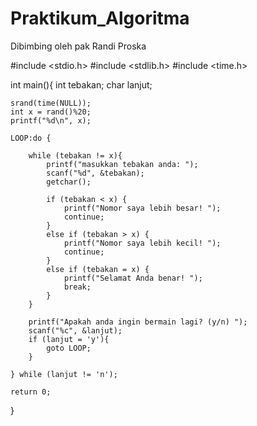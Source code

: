 # Praktikum_Algoritma
Dibimbing oleh pak Randi Proska

#include <stdio.h>
#include <stdlib.h>
#include <time.h>

int main(){
	int tebakan;
	char lanjut;
	
    srand(time(NULL));
    int x = rand()%20;
    printf("%d\n", x);
    
    LOOP:do {

    	while (tebakan != x){
    		printf("masukkan tebakan anda: ");
	    	scanf("%d", &tebakan);
	    	getchar();
	    	
			if (tebakan < x) {
	    		printf("Nomor saya lebih besar! ");
	    		continue;
			}
	    	else if (tebakan > x) {
	    		printf("Nomor saya lebih kecil! ");
	    		continue;
	    	}
	    	else if (tebakan = x) {
	    		printf("Selamat Anda benar! ");
	    		break;
	    	}
		}
    	
	    printf("Apakah anda ingin bermain lagi? (y/n) ");
	    scanf("%c", &lanjut);
	    if (lanjut = 'y'){
	    	goto LOOP;
		}
	
	} while (lanjut != 'n');
	
    return 0;
}
